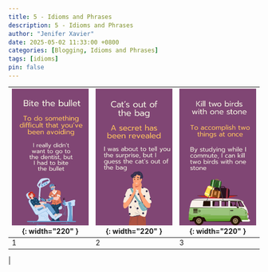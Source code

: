 ```yaml
---
title: 5 - Idioms and Phrases
description: 5 - Idioms and Phrases
author: "Jenifer Xavier"
date: 2025-05-02 11:33:00 +0800
categories: [Blogging, Idioms and Phrases]
tags: [idioms]
pin: false
---
```


| ![Idioms](/assets/img/5-idioms-and-phrases/1.png){: width="220" } | ![Idioms](/assets/img/5-idioms-and-phrases/2.png){: width="220" } | ![Idioms](/assets/img/5-idioms-and-phrases/3.png){: width="220" } |
| ----------------------------------------------------------------- | ----------------------------------------------------------------- | ----------------------------------------------------------------- |
| 1                                                                 | 2                                                                 | 3                                                                 |

|
